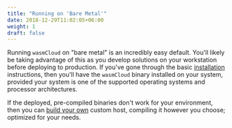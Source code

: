 ```yaml
---
title: "Running on 'Bare Metal'"
date: 2018-12-29T11:02:05+06:00
weight: 1
draft: false
---
```


Running `wasmCloud` on "bare metal" is an incredibly easy default. You'll likely be taking advantage of this as you develop solutions on your workstation before deploying to production. If you've gone through the basic [installation](overview/installation/) instructions, then you'll have the `wasmCloud` binary installed on your system, provided your system is one of the supported operating systems and processor architectures.

If the deployed, pre-compiled binaries don't work for your environment, then you can [build your own](../custom-host) custom host, compiling it however you choose; optimized for your needs.
